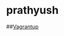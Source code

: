 # prathyush
##[Vagrantup](https://cloud.githubusercontent.com/assets/13328597/12813083/ecba6814-cb5b-11e5-91a4-b7029b8329db.gif)
